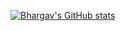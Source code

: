 
[![Bhargav's GitHub stats](https://github-readme-stats.vercel.app/api?username=Hephaestus14089&show_icons=true&theme=radical)](https://github.com/Hephaestus14089/github-readme-stats)

<!--
**Hephaestus14089/Hephaestus14089** is a ✨ _special_ ✨ repository because its `README.md` (this file) appears on your GitHub profile.

Here are some ideas to get you started:

- 🔭 I’m currently working on ...
- 🌱 I’m currently learning ...
- 👯 I’m looking to collaborate on ...
- 🤔 I’m looking for help with ...
- 💬 Ask me about ...
- 📫 How to reach me: ...
- 😄 Pronouns: ...
- ⚡ Fun fact: ...
-->
